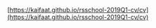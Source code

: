 [https://kaifaat.github.io/rsschool-2019Q1-cv/cv](https://kaifaat.github.io/rsschool-2019Q1-cv/cv)  
